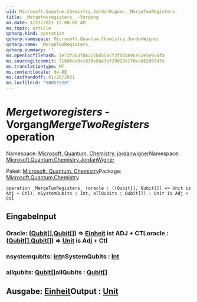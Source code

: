 ```yaml
---
uid: Microsoft.Quantum.Chemistry.JordanWigner._MergeTwoRegisters_
title: _Mergetworegisters_ -Vorgang
ms.date: 1/23/2021 12:00:00 AM
ms.topic: article
qsharp.kind: operation
qsharp.namespace: Microsoft.Quantum.Chemistry.JordanWigner
qsharp.name: _MergeTwoRegisters_
qsharp.summary: ''
ms.openlocfilehash: 1e73f383f8b222b4558cf3fdd569ce53e5e92afa
ms.sourcegitcommit: 71605ea9cc630e84e7ef29027e1f0ea06299747e
ms.translationtype: MT
ms.contentlocale: de-DE
ms.lasthandoff: 01/26/2021
ms.locfileid: "98851528"
---
```

# <a name="_mergetworegisters_-operation"></a><span data-ttu-id="ffe73-102">_Mergetworegisters_ -Vorgang</span><span class="sxs-lookup"><span data-stu-id="ffe73-102">_MergeTwoRegisters_ operation</span></span>

<span data-ttu-id="ffe73-103">Namespace: [Microsoft. Quantum. Chemistry. jordanwigner](xref:Microsoft.Quantum.Chemistry.JordanWigner)</span><span class="sxs-lookup"><span data-stu-id="ffe73-103">Namespace: [Microsoft.Quantum.Chemistry.JordanWigner](xref:Microsoft.Quantum.Chemistry.JordanWigner)</span></span>

<span data-ttu-id="ffe73-104">Paket: [Microsoft. Quantum. Chemistry](https://nuget.org/packages/Microsoft.Quantum.Chemistry)</span><span class="sxs-lookup"><span data-stu-id="ffe73-104">Package: [Microsoft.Quantum.Chemistry](https://nuget.org/packages/Microsoft.Quantum.Chemistry)</span></span>




```qsharp
operation _MergeTwoRegisters_ (oracle : ((Qubit[], Qubit[]) => Unit is Adj + Ctl), nSystemQubits : Int, allQubits : Qubit[]) : Unit is Adj + Ctl
```


## <a name="input"></a><span data-ttu-id="ffe73-105">Eingabe</span><span class="sxs-lookup"><span data-stu-id="ffe73-105">Input</span></span>

### <a name="oracle--qubitqubit--unit--is-adj--ctl"></a><span data-ttu-id="ffe73-106">Oracle: ([Qubit](xref:microsoft.quantum.lang-ref.qubit)[],[Qubit](xref:microsoft.quantum.lang-ref.qubit)[]) => [Einheit](xref:microsoft.quantum.lang-ref.unit)  ist ADJ + CTL</span><span class="sxs-lookup"><span data-stu-id="ffe73-106">oracle : ([Qubit](xref:microsoft.quantum.lang-ref.qubit)[],[Qubit](xref:microsoft.quantum.lang-ref.qubit)[]) => [Unit](xref:microsoft.quantum.lang-ref.unit)  is Adj + Ctl</span></span>




### <a name="nsystemqubits--int"></a><span data-ttu-id="ffe73-107">nsystemqubits: [int](xref:microsoft.quantum.lang-ref.int)</span><span class="sxs-lookup"><span data-stu-id="ffe73-107">nSystemQubits : [Int](xref:microsoft.quantum.lang-ref.int)</span></span>




### <a name="allqubits--qubit"></a><span data-ttu-id="ffe73-108">allqubits: [Qubit](xref:microsoft.quantum.lang-ref.qubit)[]</span><span class="sxs-lookup"><span data-stu-id="ffe73-108">allQubits : [Qubit](xref:microsoft.quantum.lang-ref.qubit)[]</span></span>





## <a name="output--unit"></a><span data-ttu-id="ffe73-109">Ausgabe: [Einheit](xref:microsoft.quantum.lang-ref.unit)</span><span class="sxs-lookup"><span data-stu-id="ffe73-109">Output : [Unit](xref:microsoft.quantum.lang-ref.unit)</span></span>

